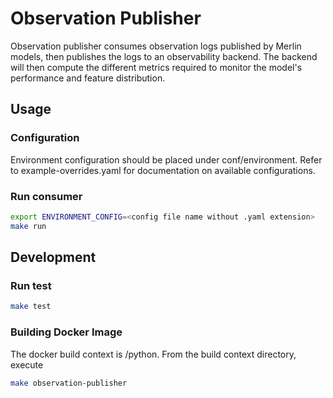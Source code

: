 # Observation Publisher
Observation publisher consumes observation logs published by Merlin models, then publishes the logs to an observability backend. The backend will then compute the different metrics required to monitor the model's performance and feature distribution. 

## Usage

### Configuration
Environment configuration should be placed under conf/environment.
Refer to example-overrides.yaml for documentation on available configurations.

### Run consumer

```bash
export ENVIRONMENT_CONFIG=<config file name without .yaml extension>
make run
```


## Development

### Run test
```bash
make test
```

### Building Docker Image
The docker build context is <repository-root>/python. From the build context directory, execute

```bash
make observation-publisher
```
